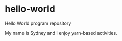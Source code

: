 # hello-world
Hello World program repository

My name is Sydney and I enjoy yarn-based activities. 
